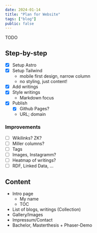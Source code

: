 ```yaml
---
date: 2024-01-14
title: "Plan for Website"
tags: ["blog"]
public: false
---
```


TODO

## Step-by-step

- [x] Setup Astro
- [x] Setup Tailwind
  - mobile first design, narrow column
  - no styling, just content!
- [x] Add writings
- [x] Style writings
  - Markdown focus
- [x] Publish
  - [X] Github Pages?
  - URL; domain

### Improvements

- [ ] Wikilinks? ZK?
- [ ] Miller columns?
- [ ] Tags
- [ ] Images, Instagramm?
- [ ] Heatmap of writings?
- [ ] RDF, Linked Data, ...

## Content

- Intro page
  - My name
  - TOC
- List of blogs, writings (Collection)
- Gallery/Images
- Impressum/Contact
- Bachelor, Masterthesis + Phaser-Demo
